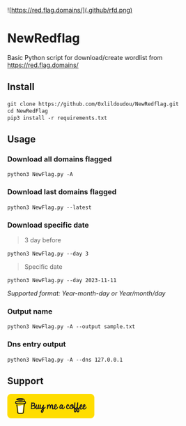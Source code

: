 ![https://red.flag.domains/](.github/rfd.png)
# NewRedflag
Basic Python script for download/create wordlist from https://red.flag.domains/

## Install
```shell
git clone https://github.com/0xlildoudou/NewRedflag.git
cd NewRedFlag
pip3 install -r requirements.txt
```

## Usage

### Download all domains flagged 
```shell
python3 NewFlag.py -A
```

### Download last domains flagged
```shell
python3 NewFlag.py --latest
```

### Download specific date

> 3 day before
```shell
python3 NewFlag.py --day 3
```
> Specific date
```shell
python3 NewFlag.py --day 2023-11-11
```
*Supported format: Year-month-day or Year/month/day*

### Output name
```shell
python3 NewFlag.py -A --output sample.txt
```

### Dns entry output
```shell
python3 NewFlag.py -A --dns 127.0.0.1
```

## Support
<img src=.github/buymeacoffe.png href="https://www.buymeacoffee.com/0xlildoudou/" width="200">
